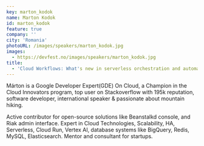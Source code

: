 ```yaml
---
key: marton_kodok
name: Marton Kodok
id: marton_kodok
feature: true
company: ''
city: 'Romania'
photoURL: /images/speakers/marton_kodok.jpg
images:
  - https://devfest.no/images/speakers/marton_kodok.jpg
title: 
  - 'Cloud Workflows: What's new in serverless orchestration and automation'
---
```


Márton is a Google Developer Expert(GDE) On Cloud, a Champion in the Cloud Innovators program, top user on Stackoverflow with 195k reputation, software developer, international speaker & passionate about mountain hiking.

Active contributor for open-source solutions like Beanstalkd console, and Riak admin interface. Expert in Cloud Technologies, Scalability, HA, Serverless, Cloud Run, Vertex AI, database systems like BigQuery, Redis, MySQL, Elasticsearch. Mentor and consultant for startups.